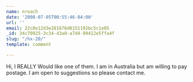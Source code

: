 ```yaml
---
name: nroach
date: '2008-07-05T00:55:46-04:00'
url: ''
email: 22c0e12d3e281676d0151192bc5c1e05
_id: 34c70925-3c34-43a0-a7d4-99412e5ffa4f
slug: "/hx-20/"
template: comment

---
```


Hi, I REALLY Would like one of them. I am in Australia but am willing to pay postage. I am open to suggestions so please contact me.
